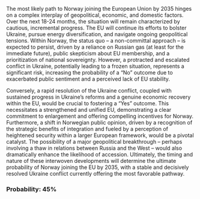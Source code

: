 The most likely path to Norway joining the European Union by 2035 hinges on a complex interplay of geopolitical, economic, and domestic factors. Over the next 18-24 months, the situation will remain characterized by cautious, incremental progress. The EU will continue its efforts to bolster Ukraine, pursue energy diversification, and navigate ongoing geopolitical tensions. Within Norway, the status quo – a non-committal approach – is expected to persist, driven by a reliance on Russian gas (at least for the immediate future), public skepticism about EU membership, and a prioritization of national sovereignty. However, a protracted and escalated conflict in Ukraine, potentially leading to a frozen situation, represents a significant risk, increasing the probability of a “No” outcome due to exacerbated public sentiment and a perceived lack of EU stability.

Conversely, a rapid resolution of the Ukraine conflict, coupled with sustained progress in Ukraine’s reforms and a genuine economic recovery within the EU, would be crucial to fostering a “Yes” outcome. This necessitates a strengthened and unified EU, demonstrating a clear commitment to enlargement and offering compelling incentives for Norway. Furthermore, a shift in Norwegian public opinion, driven by a recognition of the strategic benefits of integration and fueled by a perception of heightened security within a larger European framework, would be a pivotal catalyst. The possibility of a major geopolitical breakthrough – perhaps involving a thaw in relations between Russia and the West – would also dramatically enhance the likelihood of accession.  Ultimately, the timing and nature of these interwoven developments will determine the ultimate probability of Norway joining the EU by 2035, with a stable and decisively resolved Ukraine conflict currently offering the most favorable pathway.

### Probability: 45%
